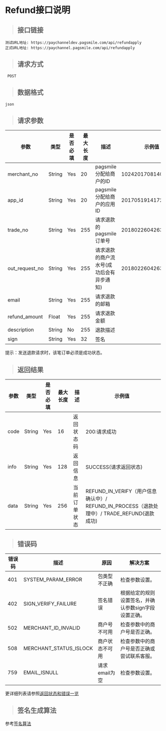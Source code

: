 # Refund接口说明

>## 接口链接

    测试URL地址: https://paychanneldev.pagsmile.com/api/refundapply
    正式URL地址: https://paychannel.pagsmile.com/api/refundapply
    
>## 请求方式

     POST

>## 数据格式   
  
    json    

>## 请求参数

参数 | 类型 | 是否必填 | 最大长度 | 描述 | 示例值
---  | ---  | ---      | ---      | ---  | ---
merchant_no | String | Yes | 20 | pagsmile分配给商户的ID | 1024201708140012289
app_id | String | Yes | 20 | pagsmile分配给商户的应用ID | 2017051914172236111
trade_no | String | Yes | 255 | 请求退款的pagsmile订单号 | 2018022604263906847
out_request_no | String | Yes | 255 | 请求退款的商户流水号(成功后会有异步通知) |  2018022604263906847 
email | String | Yes | 255 | 请求退款的邮箱
refund_amount | Float | Yes | 255 | 请求退款金额
description | String | No | 255 | 退款描述
sign | String | Yes | 32 | 签名 | 

提示：发送退款请求时，该笔订单必须是成功状态。

>## 返回结果

参数 | 类型 | 是否必填 | 最大长度 | 描述 | 示例值
---  | ---  | ---      | ---      | ---  | ---
code | String | Yes | 16 | 返回状态码 | 200:请求成功
info | String | Yes | 128 | 返回信息 | SUCCESS(请求返回状态)
data | String | Yes | 256 | 当前订单状态    |  REFUND_IN_VERIFY（用户信息确认中）/ REFUND_IN_PROCESS（退款处理中）/ TRADE_REFUND(退款成功)

>## 错误码

错误码 | 描述 | 原因 | 解决方案
---  | ---  | ---  | ---
401 | SYSTEM_PARAM_ERROR | 包类型不正确 | 检查参数设置。
402 | SIGN_VERIFY_FAILURE | 签名错误 | 根据给定的规则设置签名，并确认参数sign字段设置正确。
502 | MERCHANT_ID_INVALID | 商户号不可用 | 检查参数中的商户号是否正确。
508 | MERCHANT_STATUS_ISLOCK | 商户状态不可用 | 检查参数中的商户号是否正确或尝试联系客服。
759 | EMAIL_ISNULL | 请求email为空 | 检查参数设置。

更详细列表请参照[返回状态和错误一览](ReturnResult)

>## 签名生成算法  

参考[签名算法](DriectSign)
